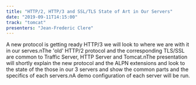 ```yaml
---
title: "HTTP/2, HTTP/3 and SSL/TLS State of Art in Our Servers"
date: "2019-09-11T14:15:00"
track: "tomcat"
presenters: "Jean-Frederic Clere"
---
```


A new protocol is getting ready HTTP/3 we will look to where we are with it in our serves.nThe 'old' HTTP/2 protocol and the corresponding TLS/SSL are common to Traffic Server, HTTP Server and Tomcat.nThe presentation will shortly explain the new protocol and the ALPN extensions and look to the state of the those in our 3 servers and show the common parts and the specifics of each servers.nA demo configuration of each server will be run.